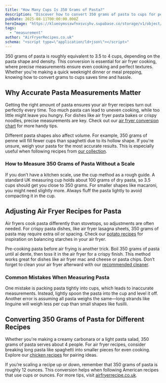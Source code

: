 ```yaml
---
title: "How Many Cups Is 350 Grams of Pasta?"
description: "Discover how to convert 350 grams of pasta to cups for perfect air fryer meals every time. Get precise measurements and cooking tips now!"
pubDate: 2025-08-11T00:00:00.000Z
heroImage: "https://klueoymssxwfnxsvcyhv.supabase.co/storage/v1/object/public/md/how-many-cups-is-350-grams-of-pasta-5b5d8839.webp"
tags:
  - "measurement"
author: "AirFryerRecipes.co.uk"
schema: "<script type=\"application/ld+json\"></script>"
---
```


<p>350 grams of pasta is roughly equivalent to 3.5 to 4 cups, depending on the pasta shape and density. This conversion is essential for air fryer cooking, where precise measurements ensure even cooking and perfect textures. Whether you're making a quick weeknight dinner or meal prepping, knowing how to convert grams to cups saves time and hassle.</p>  

<h2>Why Accurate Pasta Measurements Matter</h2>  
<p>Getting the right amount of pasta ensures your air fryer recipes turn out perfectly every time. Too much pasta can lead to uneven cooking, while too little might leave you hungry. For dishes like air fryer pasta bakes or crispy noodles, precise measurements are key. Check out our <a href=https://www.airfryerrecipe.co.uk/air-fryer-conversion-chart>air fryer conversion chart</a> for more handy tips.</p>  

<p>Different pasta shapes also affect volume. For example, 350 grams of penne will fill fewer cups than spaghetti due to its hollow shape. If you're unsure, weigh your pasta for the most accurate results. This is especially useful when following recipes from <a href=https://www.airfryerrecipe.co.uk/recipes>our collection</a>.</p>  

<h3>How to Measure 350 Grams of Pasta Without a Scale</h3>  
<p>If you don’t have a kitchen scale, use the cup method as a rough guide. A standard UK measuring cup holds about 100 grams of dry pasta, so 3.5 cups should get you close to 350 grams. For smaller shapes like macaroni, you might need slightly more. Always fluff the pasta lightly to avoid compacting it in the cup.</p>  

<h2>Adjusting Air Fryer Recipes for Pasta</h2>  
<p>Air fryers cook pasta differently than stovetops, so adjustments are often needed. For crispy pasta dishes, like air fryer lasagna sheets, 350 grams of pasta may require extra oil or spacing. Check our <a href=https://www.airfryerrecipe.co.uk/recipe-category/potatoes>potato recipes</a> for inspiration on balancing starches in your air fryer.</p>  

<p>Pre-cooking pasta before air frying is another trick. Boil 350 grams of pasta until al dente, then toss it in the air fryer for a crispy finish. This method works great for dishes like air fryer mac and cheese or pasta chips. Don’t forget to clean your air fryer afterward with our <a href=https://www.airfryerrecipe.co.uk/air-fryer-cleaner>recommended cleaner</a>.</p>  

<h3>Common Mistakes When Measuring Pasta</h3>  
<p>One mistake is packing pasta tightly into cups, which leads to inaccurate measurements. Instead, lightly spoon the pasta into the cup and level it off. Another error is assuming all pasta weighs the same—long strands like linguine will weigh less per cup than small shapes like fusilli.</p>  

<h2>Converting 350 Grams of Pasta for Different Recipes</h2>  
<p>Whether you're making a creamy carbonara or a light pasta salad, 350 grams of pasta serves about 4 people. For air fryer recipes, consider breaking long pasta like spaghetti into smaller pieces for even cooking. Explore our <a href=https://www.airfryerrecipe.co.uk/recipe-category/chicken>chicken recipes</a> for pairing ideas.</p>  

<p>If you’re scaling a recipe up or down, remember that 350 grams of pasta is roughly 12 ounces. This conversion helps when following American recipes that use cups or ounces. For more tips, visit <a href=https://www.airfryerrecipe.co.uk>airfryerrecipe.co.uk</a>.</p>